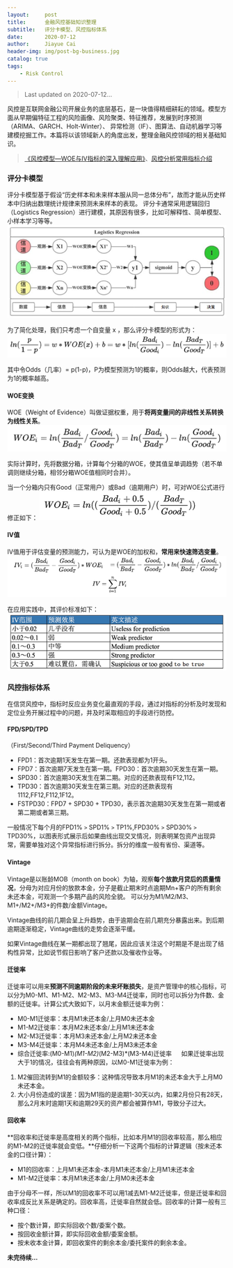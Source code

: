 ```yaml
---
layout:     post
title:      金融风控基础知识整理
subtitle:   评分卡模型、风控指标体系
date:       2020-07-12
author:     Jiayue Cai
header-img: img/post-bg-business.jpg
catalog: true
tags:
    - Risk Control
---
```



> Last updated on 2020-07-12... 

风控是互联网金融公司开展业务的底层基石，是一块值得精细耕耘的领域。模型方面从早期偏特征工程的风险画像、风险聚类、特征推荐，发展到时序预测（ARIMA、GARCH、Holt-Winter）、
异常检测（IF）、图算法、自动机器学习等建模挖掘工作。本篇将以该领域新人的角度出发，整理金融风控领域的相关基础知识。

> [《风控模型—WOE与IV指标的深入理解应用》](https://zhuanlan.zhihu.com/p/80134853)、[风控分析常用指标介绍](https://zhuanlan.zhihu.com/p/151580824)

### 评分卡模型

评分卡模型基于假设“历史样本和未来样本服从同一总体分布”，故而才能从历史样本中归纳出数理统计规律来预测未来样本的表现。
评分卡通常采用逻辑回归（Logistics Regression）进行建模，其原因有很多，比如可解释性、简单模型、小样本学习等等。
![](/img/post/20200712/1.png)

为了简化处理，我们只考虑一个自变量 x ，那么评分卡模型的形式为：
![](/img/post/20200712/2.png)

其中令Odds（几率）= p(1-p)，P为模型预测为1的概率，则Odds越大，代表预测为1的概率越高。

#### WOE变换

WOE（Weight of Evidence）叫做证据权重，用于**将两变量间的非线性关系转换为线性关系**。
![](/img/post/20200712/3.png)

实际计算时，先将数据分箱，计算每个分箱的WOE，使其值呈单调趋势（若不单调则继续分箱，相邻分箱WOE值相同时合并）。

当一个分箱内只有Good（正常用户）或Bad（逾期用户）时，可对WOE公式进行修正如下：
![](/img/post/20200712/4.png)

#### IV值

IV值用于评估变量的预测能力，可认为是WOE的加权和，**常用来快速筛选变量**。
![](/img/post/20200712/5.png)

在应用实践中，其评价标准如下：
![](/img/post/20200712/6.png)


### 风控指标体系

在信贷风控中，指标时反应业务变化最直观的手段，通过对指标的分析及时发现和定位业务开展过程中的问题，并及时采取相应的手段进行防控。

#### FPD/SPD/TPD

（First/Second/Third Payment Deliquency）

- FPD1：首次逾期1天发生在第一期。还款表现都为1开头。
- FPD7：首次逾期7天发生在第一期。FPD30：首次逾期30天发生在第一期。
- SPD30：首次逾期30天发生在第二期。对应的还款表现有F12,112。
- TPD30：首次逾期30天发生在第三期。对应的还款表现有1112,FF12,F112,1F12。
- FSTPD30：FPD7 + SPD30 + TPD30，表示首次逾期30天发生在第一期或者第二期或者第三期。

一般情况下每个月的FPD1% `>` SPD1% `>` TP1%,FPD30% `>` SPD30% `>` TPD30%，以图表形式展示后如果曲线出现交叉情况，则表明某包资产出现异常，需要单独对这个异常指标进行拆分。拆分的维度一般有省份、渠道等。

#### Vintage 　

Vintage是以账龄MOB（month on book）为轴，观察**每个放款月贷后的质量情况**，分母为对应月份的放款本金，分子是截止期末时点逾期Mn+客户的所有剩余未还本金，可观测一个多期产品的风险全貌。
可以分为M1/M2/M3、M1+/M2+/M3+的件数/金额Vintage。

Vintage曲线的前几期会呈上升趋势，由于逾期会在前几期充分暴露出来。到后期逾期逐渐稳定，Vintage曲线的走势会逐渐平缓。

如果Vintage曲线在某一期都出现了翘尾，因此应该关注这个时期是不是出现了结构性异常，比如说节假日影响了客户还款以及催收作业等。

#### 迁徙率

迁徙率可以用来**预测不同逾期阶段的未来坏账损失**，是资产管理中的核心指标，可以分为M0-M1、M1-M2、M2-M3、M3-M4迁徙率，同时也可以拆分为件数、金额的迁徙率。计算公式大致如下，以月末金额迁徙率为例：

- M0-M1迁徙率：本月M1未还本金/上月M0未还本金
- M1-M2迁徙率：本月M2未还本金/上月M1未还本金
- M2-M3迁徙率：本月M3未还本金/上月M2未还本金
- M3-M4迁徙率：本月M4未还本金/上月M3未还本金
- 综合迁徙率:(M0-M1)*(M1-M2)*(M2-M3)*(M3-M4)迁徙率
　
如果迁徙率出现大于1的情况，往往会有两种原因，以M0-M1迁徙率为例：
1. M2催回流转到M1的金额较多：这种情况导致本月M1的未还本金大于上月M0未还本金。
2. 大小月份造成的误差：因为M1指的是逾期1-30天以内，如果2月份只有28天，那么2月末时逾期1天和逾期29天的资产都会被算作M1，导致分子过大。

#### 回收率

**回收率和迁徙率是高度相关的两个指标，比如本月M1的回收率较高，那么相应的M1-M2的迁徙率就会变低。**仔细分析一下这两个指标的计算逻辑（按未还本金的口径计算）：
- M1的回收率：上月M1未还本金-本月M1未还本金/上月M1未还本金
- M1-M2迁徙率：本月M1未还本金/上月M0未还本金

由于分母不一样，所以M1的回收率不可以用1减去M1-M2迁徙率，但是迁徙率和回收率成反比关系是确定的。回收率高，迁徙率自然就会低。回收率的计算一般有三种口径：
- 按个数计算，即实际回收个数/委案个数。
- 按回收金额计算，即实际回收金额/委案金额。
- 按未收本金计算，即回收案件的剩余本金/委托案件的剩余本金。


**未完待续...**
